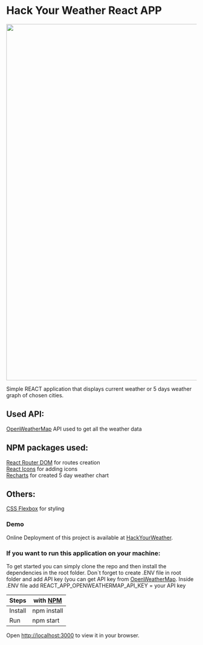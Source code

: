 # Hack Your Weather React APP
<p align="center">
  <img width="1200" height="944" src="https://user-images.githubusercontent.com/66121679/122644755-2a5b1f80-d117-11eb-8473-d26d90b0c292.jpg">
</p>
Simple REACT application that displays current weather or 5 days weather graph of chosen cities.

## Used API:
[OpenWeatherMap](https://openweathermap.org/) API used to get all the weather data

## NPM packages used: 
[React Router DOM](https://www.npmjs.com/package/react-router-dom) for routes creation <br/>
[React Icons](https://www.npmjs.com/package/react-icons) for adding icons <br/>
[Recharts](https://www.npmjs.com/package/react-router-dom) for created 5 day weather chart <br/>

## Others:
[CSS Flexbox](https://developer.mozilla.org/en-US/docs/Learn/CSS/CSS_layout/Flexbox) for styling


### Demo
Online Deployment of this project is available at [HackYourWeather](https://hyw-react.netlify.app/).


### If you want to run this application on your machine:

To get started you can simply clone the repo and then install the dependencies in the root folder. Don`t forget to create .ENV file in root folder and add API key (you can get API key from [OpenWeatherMap](https://openweathermap.org/). Inside .ENV file add REACT_APP_OPENWEATHERMAP_API_KEY = your API key
    
| Steps   |with [NPM](https://www.npmjs.com/) |
| ------- | --------------------------------- | 
| Install |npm install                        |
| Run     |npm start                          |

Open [http://localhost:3000](http://localhost:3000) to view it in your browser.
